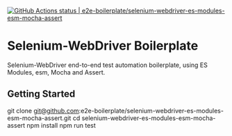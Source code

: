[![GitHub Actions status | e2e-boilerplate/selenium-webdriver-es-modules-esm-mocha-assert](https://github.com/e2e-boilerplate/selenium-webdriver-es-modules-esm-mocha-assert/workflows/selenium-webdriver-es-modules-esm-mocha-assert/badge.svg)](https://github.com/e2e-boilerplate/selenium-webdriver-es-modules-esm-mocha-assert/actions?workflow=selenium-webdriver-es-modules-esm-mocha-assert)

# Selenium-WebDriver Boilerplate

Selenium-WebDriver end-to-end test automation boilerplate, using ES Modules, esm, Mocha and Assert.

## Getting Started

git clone git@github.com:e2e-boilerplate/selenium-webdriver-es-modules-esm-mocha-assert.git
cd selenium-webdriver-es-modules-esm-mocha-assert
npm install
npm run test
